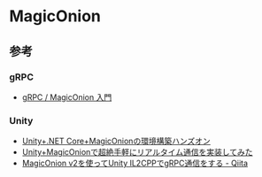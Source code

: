 # MagicOnion

## 参考
### gRPC
- [gRPC / MagicOnion 入門](https://blog.xin9le.net/entry/grpc-magiconion-intro)

### Unity
- [Unity+.NET Core+MagicOnionの環境構築ハンズオン](https://qiita.com/_y_minami/items/c7899fdf1db505c06ba2)
- [Unity+MagicOnionで超絶手軽にリアルタイム通信を実装してみた](https://qiita.com/mitchydeath/items/cecf01493d1efeb4ae55)
- [MagicOnion v2を使ってUnity IL2CPPでgRPC通信をする - Qiita](https://qiita.com/yKimisaki/items/1d55b08f3e7bcae46585)
